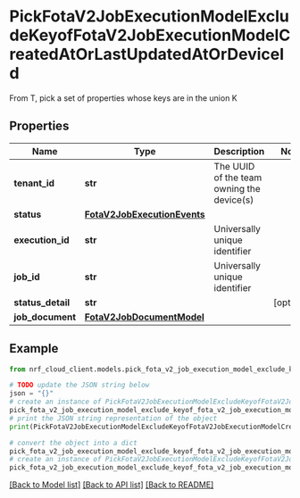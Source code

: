 # PickFotaV2JobExecutionModelExcludeKeyofFotaV2JobExecutionModelCreatedAtOrLastUpdatedAtOrDeviceId

From T, pick a set of properties whose keys are in the union K

## Properties

Name | Type | Description | Notes
------------ | ------------- | ------------- | -------------
**tenant_id** | **str** | The UUID of the team owning the device(s) | 
**status** | [**FotaV2JobExecutionEvents**](FotaV2JobExecutionEvents.md) |  | 
**execution_id** | **str** | Universally unique identifier | 
**job_id** | **str** | Universally unique identifier | 
**status_detail** | **str** |  | [optional] 
**job_document** | [**FotaV2JobDocumentModel**](FotaV2JobDocumentModel.md) |  | 

## Example

```python
from nrf_cloud_client.models.pick_fota_v2_job_execution_model_exclude_keyof_fota_v2_job_execution_model_created_at_or_last_updated_at_or_device_id import PickFotaV2JobExecutionModelExcludeKeyofFotaV2JobExecutionModelCreatedAtOrLastUpdatedAtOrDeviceId

# TODO update the JSON string below
json = "{}"
# create an instance of PickFotaV2JobExecutionModelExcludeKeyofFotaV2JobExecutionModelCreatedAtOrLastUpdatedAtOrDeviceId from a JSON string
pick_fota_v2_job_execution_model_exclude_keyof_fota_v2_job_execution_model_created_at_or_last_updated_at_or_device_id_instance = PickFotaV2JobExecutionModelExcludeKeyofFotaV2JobExecutionModelCreatedAtOrLastUpdatedAtOrDeviceId.from_json(json)
# print the JSON string representation of the object
print(PickFotaV2JobExecutionModelExcludeKeyofFotaV2JobExecutionModelCreatedAtOrLastUpdatedAtOrDeviceId.to_json())

# convert the object into a dict
pick_fota_v2_job_execution_model_exclude_keyof_fota_v2_job_execution_model_created_at_or_last_updated_at_or_device_id_dict = pick_fota_v2_job_execution_model_exclude_keyof_fota_v2_job_execution_model_created_at_or_last_updated_at_or_device_id_instance.to_dict()
# create an instance of PickFotaV2JobExecutionModelExcludeKeyofFotaV2JobExecutionModelCreatedAtOrLastUpdatedAtOrDeviceId from a dict
pick_fota_v2_job_execution_model_exclude_keyof_fota_v2_job_execution_model_created_at_or_last_updated_at_or_device_id_from_dict = PickFotaV2JobExecutionModelExcludeKeyofFotaV2JobExecutionModelCreatedAtOrLastUpdatedAtOrDeviceId.from_dict(pick_fota_v2_job_execution_model_exclude_keyof_fota_v2_job_execution_model_created_at_or_last_updated_at_or_device_id_dict)
```
[[Back to Model list]](../README.md#documentation-for-models) [[Back to API list]](../README.md#documentation-for-api-endpoints) [[Back to README]](../README.md)


